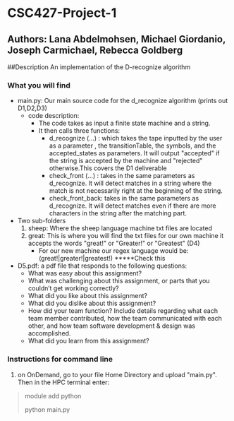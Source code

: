 # CSC427-Project-1 
## Authors: Lana Abdelmohsen, Michael Giordanio, Joseph Carmichael, Rebecca Goldberg 
##Description 
An implementation of the D-recognize algorithm 
### What you will find  
- main.py: Our main source code for the d_recognize algorithm (prints out D1,D2,D3) 
    - code description: 
        - The code takes as input a finite state machine and a string. 
        - It then calls three functions:
            - d_recognize (...) : which takes the tape inputted by the user as a parameter , the transitionTable, the symbols, and the accepted_states as parameters. It will output "accepted" if the string is accepted by the machine and "rejected" otherwise.This covers the D1 deliverable 
            - check_front (...) : takes in the same parameters as d_recognize. It will detect matches in a string where the match is not necessarily right at the
beginning of the string. 
            - check_front_back: takes in the same parameters as d_recognize. It will detect matches even if there are more characters in the string after the matching part.
- Two sub-folders 
    1. sheep: Where the sheep language machine txt files are located   
    2. great: This is where you will find the txt files for our own machine it accepts the words "great!" or "Greater!" or "Greatest" (D4)
        - For our new machine our regex language would be: (great!|greater!|greatest!) *****Check this
- D5.pdf: a pdf file that responds to the following questions: 
    - What was easy about this assignment?
    - What was challenging about this assignment, or parts that you couldn’t
      get working correctly?
    - What did you like about this assignment?
    - What did you dislike about this assignment?
    - How did your team function? Include details regarding what each team
      member contributed, how the team communicated with each other, and
      how team software development & design was accomplished. 
    - What did you learn from this assignment? 

### Instructions for command line 

1. on OnDemand, go to your file Home Directory and upload "main.py". Then in the HPC terminal enter: 
>
> module add python 
> 
> python main.py 
>
